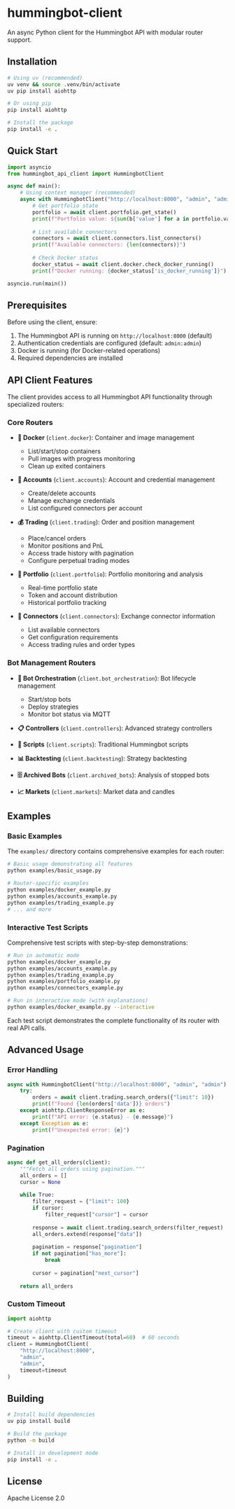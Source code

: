 # hummingbot-client

An async Python client for the Hummingbot API with modular router support.

## Installation

```bash
# Using uv (recommended)
uv venv && source .venv/bin/activate
uv pip install aiohttp

# Or using pip
pip install aiohttp

# Install the package
pip install -e .
```

## Quick Start

```python
import asyncio
from hummingbot_api_client import HummingbotClient

async def main():
    # Using context manager (recommended)
    async with HummingbotClient("http://localhost:8000", "admin", "admin") as client:
        # Get portfolio state
        portfolio = await client.portfolio.get_state()
        print(f"Portfolio value: ${sum(b['value'] for a in portfolio.values() for c in a.values() for b in c):.2f}")
        
        # List available connectors
        connectors = await client.connectors.list_connectors()
        print(f"Available connectors: {len(connectors)}")
        
        # Check Docker status
        docker_status = await client.docker.check_docker_running()
        print(f"Docker running: {docker_status['is_docker_running']}")

asyncio.run(main())
```

## Prerequisites

Before using the client, ensure:

1. The Hummingbot API is running on `http://localhost:8000` (default)
2. Authentication credentials are configured (default: `admin:admin`)
3. Docker is running (for Docker-related operations)
4. Required dependencies are installed

## API Client Features

The client provides access to all Hummingbot API functionality through specialized routers:

### Core Routers

- **🐳 Docker** (`client.docker`): Container and image management
  - List/start/stop containers
  - Pull images with progress monitoring
  - Clean up exited containers

- **👤 Accounts** (`client.accounts`): Account and credential management
  - Create/delete accounts
  - Manage exchange credentials
  - List configured connectors per account

- **💰 Trading** (`client.trading`): Order and position management
  - Place/cancel orders
  - Monitor positions and PnL
  - Access trade history with pagination
  - Configure perpetual trading modes

- **💼 Portfolio** (`client.portfolio`): Portfolio monitoring and analysis
  - Real-time portfolio state
  - Token and account distribution
  - Historical portfolio tracking

- **🔌 Connectors** (`client.connectors`): Exchange connector information
  - List available connectors
  - Get configuration requirements
  - Access trading rules and order types

### Bot Management Routers

- **🤖 Bot Orchestration** (`client.bot_orchestration`): Bot lifecycle management
  - Start/stop bots
  - Deploy strategies
  - Monitor bot status via MQTT

- **📋 Controllers** (`client.controllers`): Advanced strategy controllers
- **📜 Scripts** (`client.scripts`): Traditional Hummingbot scripts
- **📊 Backtesting** (`client.backtesting`): Strategy backtesting
- **🗄️ Archived Bots** (`client.archived_bots`): Analysis of stopped bots
- **📈 Markets** (`client.markets`): Market data and candles

## Examples

### Basic Examples

The `examples/` directory contains comprehensive examples for each router:

```bash
# Basic usage demonstrating all features
python examples/basic_usage.py

# Router-specific examples
python examples/docker_example.py
python examples/accounts_example.py
python examples/trading_example.py
# ... and more
```

### Interactive Test Scripts

Comprehensive test scripts with step-by-step demonstrations:

```bash
# Run in automatic mode
python examples/docker_example.py
python examples/accounts_example.py
python examples/trading_example.py
python examples/portfolio_example.py
python examples/connectors_example.py

# Run in interactive mode (with explanations)
python examples/docker_example.py --interactive
```

Each test script demonstrates the complete functionality of its router with real API calls.

## Advanced Usage

### Error Handling

```python
async with HummingbotClient("http://localhost:8000", "admin", "admin") as client:
    try:
        orders = await client.trading.search_orders({"limit": 10})
        print(f"Found {len(orders['data'])} orders")
    except aiohttp.ClientResponseError as e:
        print(f"API error: {e.status} - {e.message}")
    except Exception as e:
        print(f"Unexpected error: {e}")
```

### Pagination

```python
async def get_all_orders(client):
    """Fetch all orders using pagination."""
    all_orders = []
    cursor = None
    
    while True:
        filter_request = {"limit": 100}
        if cursor:
            filter_request["cursor"] = cursor
            
        response = await client.trading.search_orders(filter_request)
        all_orders.extend(response["data"])
        
        pagination = response["pagination"]
        if not pagination["has_more"]:
            break
            
        cursor = pagination["next_cursor"]
    
    return all_orders
```

### Custom Timeout

```python
import aiohttp

# Create client with custom timeout
timeout = aiohttp.ClientTimeout(total=60)  # 60 seconds
client = HummingbotClient(
    "http://localhost:8000",
    "admin",
    "admin",
    timeout=timeout
)
```

## Building

```bash
# Install build dependencies
uv pip install build

# Build the package
python -m build

# Install in development mode
pip install -e .
```

## License

Apache License 2.0